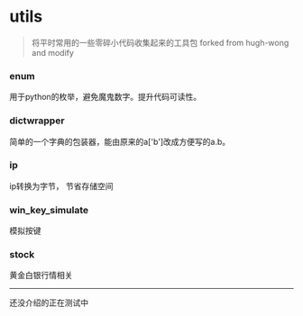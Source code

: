 # utils

> 将平时常用的一些零碎小代码收集起来的工具包
> forked from hugh-wong and modify 



### enum

用于python的枚举，避免魔鬼数字。提升代码可读性。


### dictwrapper

简单的一个字典的包装器，能由原来的a['b']改成方便写的a.b。



### ip

ip转换为字节， 节省存储空间


### win_key_simulate
模拟按键


### stock
黄金白银行情相关

--- 
还没介绍的正在测试中
